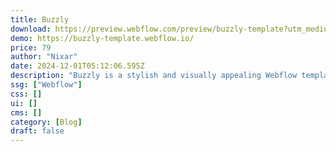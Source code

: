 ```yaml
---
title: Buzzly
download: https://preview.webflow.com/preview/buzzly-template?utm_medium=preview_link&utm_source=dashboard&utm_content=buzzly-template&preview=3ea313a63c44a4e94ad29cb85cc69600&workflow=preview
demo: https://buzzly-template.webflow.io/
price: 79
author: "Nixar"
date: 2024-12-01T05:12:06.595Z
description: "Buzzly is a stylish and visually appealing Webflow template perfect for blog magazines. Ideal for creative magazines, news sites, personal blogs, and more. It comes with all the essentials needed for a news or magazine website."
ssg: ["Webflow"]
css: []
ui: []
cms: []
category: [Blog]
draft: false
---
```

